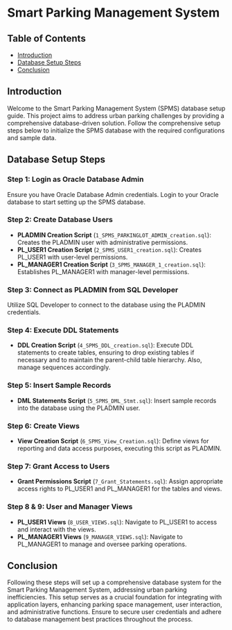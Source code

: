 # Smart Parking Management System

## Table of Contents
- [Introduction](#introduction)
- [Database Setup Steps](#database-setup-steps)
- [Conclusion](#conclusion)

## Introduction

Welcome to the Smart Parking Management System (SPMS) database setup guide. This project aims to address urban parking challenges by providing a comprehensive database-driven solution. Follow the comprehensive setup steps below to initialize the SPMS database with the required configurations and sample data.

## Database Setup Steps

### Step 1: Login as Oracle Database Admin
Ensure you have Oracle Database Admin credentials. Login to your Oracle database to start setting up the SPMS database.

### Step 2: Create Database Users
- **PLADMIN Creation Script** (`1_SPMS_PARKINGLOT_ADMIN_creation.sql`): Creates the PLADMIN user with administrative permissions.
- **PL_USER1 Creation Script** (`2_SPMS_USER1_creation.sql`): Creates PL_USER1 with user-level permissions.
- **PL_MANAGER1 Creation Script** (`3_SPMS_MANAGER_1_creation.sql`): Establishes PL_MANAGER1 with manager-level permissions.

### Step 3: Connect as PLADMIN from SQL Developer
Utilize SQL Developer to connect to the database using the PLADMIN credentials.

### Step 4: Execute DDL Statements
- **DDL Creation Script** (`4_SPMS_DDL_creation.sql`): Execute DDL statements to create tables, ensuring to drop existing tables if necessary and to maintain the parent-child table hierarchy. Also, manage sequences accordingly.

### Step 5: Insert Sample Records
- **DML Statements Script** (`5_SPMS_DML_Stmt.sql`): Insert sample records into the database using the PLADMIN user.

### Step 6: Create Views
- **View Creation Script** (`6_SPMS_View_Creation.sql`): Define views for reporting and data access purposes, executing this script as PLADMIN.

### Step 7: Grant Access to Users
- **Grant Permissions Script** (`7_Grant_Statements.sql`): Assign appropriate access rights to PL_USER1 and PL_MANAGER1 for the tables and views.

### Step 8 & 9: User and Manager Views
- **PL_USER1 Views** (`8_USER_VIEWS.sql`): Navigate to PL_USER1 to access and interact with the views.
- **PL_MANAGER1 Views** (`9_MANAGER_VIEWS.sql`): Navigate to PL_MANAGER1 to manage and oversee parking operations.

## Conclusion

Following these steps will set up a comprehensive database system for the Smart Parking Management System, addressing urban parking inefficiencies. This setup serves as a crucial foundation for integrating with application layers, enhancing parking space management, user interaction, and administrative functions. Ensure to secure user credentials and adhere to database management best practices throughout the process.
